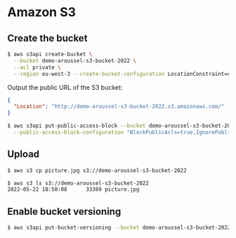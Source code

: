 # Amazon S3

## Create the bucket

```bash
$ aws s3api create-bucket \
  --bucket demo-aroussel-s3-bucket-2022 \
  --acl private \
  --region eu-west-3 --create-bucket-configuration LocationConstraint=eu-west-3
```

Output the public URL of the S3 bucket:

```json
{
  "Location": "http://demo-aroussel-s3-bucket-2022.s3.amazonaws.com/"
}
```

```bash
$ aws s3api put-public-access-block --bucket demo-aroussel-s3-bucket-2022 \
  --public-access-block-configuration "BlockPublicAcls=true,IgnorePublicAcls=true,BlockPublicPolicy=true,RestrictPublicBuckets=true"
```

## Upload

```bash
$ aws s3 cp picture.jpg s3://demo-aroussel-s3-bucket-2022
```

```bash
$ aws s3 ls s3://demo-aroussel-s3-bucket-2022
2022-05-22 18:50:08      33369 picture.jpg
```

## Enable bucket versioning

```bash
$ aws s3api put-bucket-versioning --bucket demo-aroussel-s3-bucket-2022 --versioning-configuration Status=Enabled
```
